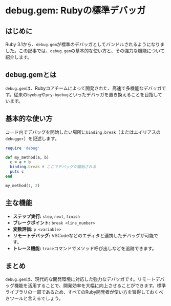 # debug.gem: Rubyの標準デバッガ

## はじめに
Ruby 3.1から、`debug.gem`が標準のデバッガとしてバンドルされるようになりました。この記事では、`debug.gem`の基本的な使い方と、その強力な機能について紹介します。

## debug.gemとは
`debug.gem`は、Rubyコアチームによって開発された、高速で多機能なデバッガです。従来の`byebug`や`pry-byebug`といったデバッガを置き換えることを目指しています。

## 基本的な使い方
コード内でデバッグを開始したい場所に`binding.break`（またはエイリアスの`debugger`）を記述します。

```ruby
require 'debug'

def my_method(a, b)
  c = a + b
  binding.break # ここでデバッグが開始される
  puts c
end

my_method(1, 2)
```

## 主な機能
- **ステップ実行:** `step`, `next`, `finish`
- **ブレークポイント:** `break <line_number>`
- **変数評価:** `p <variable>`
- **リモートデバッグ:** VSCodeなどのエディタと連携したデバッグが可能です。
- **トレース機能:** `trace`コマンドでメソッド呼び出しなどを追跡できます。

## まとめ
`debug.gem`は、現代的な開発環境に対応した強力なデバッガです。リモートデバッグ機能を活用することで、開発効率を大幅に向上させることができます。標準ライブラリの一部であるため、すべてのRuby開発者が使い方を習得しておくべきツールと言えるでしょう。
